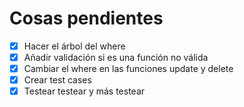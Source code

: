 # Cosas pendientes

- [X] Hacer el árbol del where
- [X] Añadir validación si es una función no válida
- [X] Cambiar el where en las funciones update y delete
- [X] Crear test cases
- [X] Testear testear y más testear